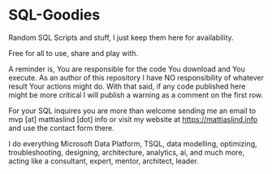 # SQL-Goodies
Random SQL Scripts and stuff, I just keep them here for availability.

Free for all to use, share and play with.

A reminder is, You are responsible for the code You download and You execute. As an author of this repository I have NO responsibility of whatever result Your actions might do. With that said, if any code published here might be more critical I will publish a warning as a comment on the first row.

For your SQL inquires you are more than welcome sending me an email to mvp  [at] mattiaslind [dot] info or visit my website at https://mattiaslind.info and use the contact form there.

I do everything Microsoft Data Platform, TSQL, data modelling, optimizing, troubleshooting, designing, architecture, analytics, ai, and much more, acting like a consultant, expert, mentor, architect, leader.
